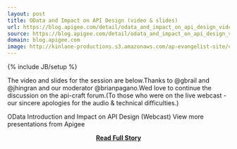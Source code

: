 ```yaml
---
layout: post
title: OData and Impact on API Design (video & slides)
url: https://blog.apigee.com/detail/odata_and_impact_on_api_design_video_slides/
source: https://blog.apigee.com/detail/odata_and_impact_on_api_design_video_slides/
domain: blog.apigee.com
image: http://kinlane-productions.s3.amazonaws.com/ap-evangelist-site/curated/screenshots/3484_blog_apigee_com.png
---
```

{% include JB/setup %}<p>The video and slides for the session are below.Thanks to @gbrail and @jhingran and our moderator @brianpagano.Wed love to continue the discussion on the api-craft forum.(To those who were on the live webcast - our sincere apologies for the audio & technical difficulties.)
 
 OData Introduction and Impact on API Design (Webcast)  View more presentations from Apigee</p>
<center><p><a href="https://blog.apigee.com/detail/odata_and_impact_on_api_design_video_slides/" style='padding:25px; font-sze:18px; font-weight: bold;'>Read Full Story</a></p></center>
